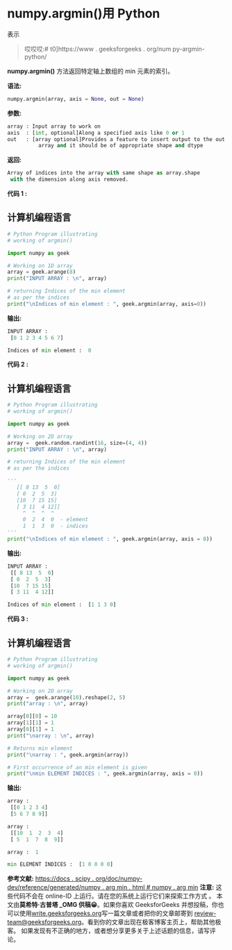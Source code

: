 # numpy.argmin()用 Python

表示

> 哎哎哎:# t0]https://www . geeksforgeeks . org/num py-argmin-python/

**numpy.argmin()** 方法返回特定轴上数组的 min 元素的索引。

**语法:**

```py
numpy.argmin(array, axis = None, out = None)
```

**参数:**

```py
array : Input array to work on 
axis  : [int, optional]Along a specified axis like 0 or 1
out   : [array optional]Provides a feature to insert output to the out
          array and it should be of appropriate shape and dtype
```

**返回:**

```py
Array of indices into the array with same shape as array.shape
 with the dimension along axis removed.
```

**代码 1 :**

## 计算机编程语言

```py
# Python Program illustrating
# working of argmin()

import numpy as geek

# Working on 1D array
array = geek.arange(8)
print("INPUT ARRAY : \n", array)

# returning Indices of the min element
# as per the indices
print("\nIndices of min element : ", geek.argmin(array, axis=0))
```

**输出:**

```py
INPUT ARRAY : 
 [0 1 2 3 4 5 6 7]

Indices of min element :  0
```

**代码 2 :**

## 计算机编程语言

```py
# Python Program illustrating
# working of argmin()

import numpy as geek

# Working on 2D array
array =  geek.random.randint(16, size=(4, 4))
print("INPUT ARRAY : \n", array)

# returning Indices of the min element
# as per the indices

'''  
   [[ 8 13  5  0]
   [ 0  2  5  3]
   [10  7 15 15]
   [ 3 11  4 12]]
     ^  ^  ^  ^
     0  2  4  0  - element
     1  1  3  0  - indices
'''
print("\nIndices of min element : ", geek.argmin(array, axis = 0))
```

**输出:**

```py
INPUT ARRAY : 
 [[ 8 13  5  0]
 [ 0  2  5  3]
 [10  7 15 15]
 [ 3 11  4 12]]

Indices of min element :  [1 1 3 0]
```

**代码 3 :**

## 计算机编程语言

```py
# Python Program illustrating
# working of argmin()

import numpy as geek

# Working on 2D array
array =  geek.arange(10).reshape(2, 5)
print("array : \n", array)

array[0][0] = 10
array[1][1] = 1
array[0][1] = 1
print("\narray : \n", array)

# Returns min element
print("\narray : ", geek.argmin(array))

# First occurrence of an min element is given
print("\nmin ELEMENT INDICES : ", geek.argmin(array, axis = 0))
```

**输出:**

```py
array : 
 [[0 1 2 3 4]
 [5 6 7 8 9]]

array : 
 [[10  1  2  3  4]
 [ 5  1  7  8  9]]

array :  1

min ELEMENT INDICES :  [1 0 0 0 0]
```

**参考文献:**
[https://docs . scipy . org/doc/numpy-dev/reference/generated/numpy . arg min . html # numpy . arg min](https://docs.scipy.org/doc/numpy-dev/reference/generated/numpy.argmin.html#numpy.argmin)
**注意:**
这些代码不会在 online-ID 上运行。请在您的系统上运行它们来探索工作方式
。
本文由**莫希特·古普塔 _OMG 供稿😀**。如果你喜欢 GeeksforGeeks 并想投稿，你也可以使用[write.geeksforgeeks.org](https://write.geeksforgeeks.org)写一篇文章或者把你的文章邮寄到 review-team@geeksforgeeks.org。看到你的文章出现在极客博客主页上，帮助其他极客。
如果发现有不正确的地方，或者想分享更多关于上述话题的信息，请写评论。